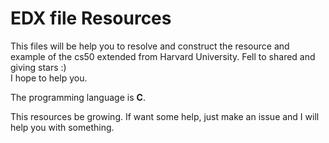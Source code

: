 # EDX file Resources
This files will be help you to resolve and construct the resource and example of the cs50 extended from Harvard University.  Fell to shared and giving stars :)  
I hope to help you.

The programming language is **C**.

This resources be growing. If want some help, just make an issue and I will help you with something.
